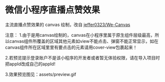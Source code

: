 微信小程序直播点赞效果
===

主流直播点赞效果的 canvas 绘制，改自 [jeffer0323/We-Canvas](https://github.com/jeffer0323/We-Canvas)

注意：
1.由于是用canvas绘制的，canvas在小程序里属于原生组件层级最高，所以canvas组件所覆盖的区域其他元素如view不能点击、弹窗不能正常显示，如在canvas组件所在区域里里有要点击的元素请用cover-view包裹起来！

2.若预览提示登录账户不是该小程序的开发者或者暂无体验权限，请在导入项目时把appId改成自己的appId!

3.效果预览图见：assets/preview.gif


